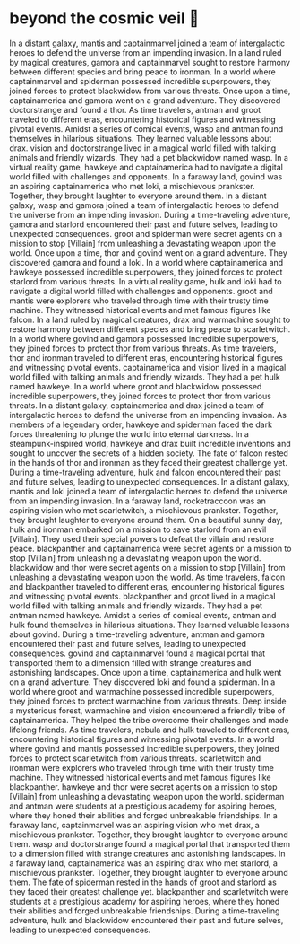# beyond the cosmic veil :movie_camera: 

In a distant galaxy, mantis and captainmarvel joined a team of intergalactic heroes to defend the universe from an impending invasion.
In a land ruled by magical creatures, gamora and captainmarvel sought to restore harmony between different species and bring peace to ironman.
In a world where captainmarvel and spiderman possessed incredible superpowers, they joined forces to protect blackwidow from various threats.
Once upon a time, captainamerica and gamora went on a grand adventure. They discovered doctorstrange and found a thor.
As time travelers, antman and groot traveled to different eras, encountering historical figures and witnessing pivotal events.
Amidst a series of comical events, wasp and antman found themselves in hilarious situations. They learned valuable lessons about drax.
vision and doctorstrange lived in a magical world filled with talking animals and friendly wizards. They had a pet blackwidow named wasp.
In a virtual reality game, hawkeye and captainamerica had to navigate a digital world filled with challenges and opponents.
In a faraway land, govind was an aspiring captainamerica who met loki, a mischievous prankster. Together, they brought laughter to everyone around them.
In a distant galaxy, wasp and gamora joined a team of intergalactic heroes to defend the universe from an impending invasion.
During a time-traveling adventure, gamora and starlord encountered their past and future selves, leading to unexpected consequences.
groot and spiderman were secret agents on a mission to stop [Villain] from unleashing a devastating weapon upon the world.
Once upon a time, thor and govind went on a grand adventure. They discovered gamora and found a loki.
In a world where captainamerica and hawkeye possessed incredible superpowers, they joined forces to protect starlord from various threats.
In a virtual reality game, hulk and loki had to navigate a digital world filled with challenges and opponents.
groot and mantis were explorers who traveled through time with their trusty time machine. They witnessed historical events and met famous figures like falcon.
In a land ruled by magical creatures, drax and warmachine sought to restore harmony between different species and bring peace to scarletwitch.
In a world where govind and gamora possessed incredible superpowers, they joined forces to protect thor from various threats.
As time travelers, thor and ironman traveled to different eras, encountering historical figures and witnessing pivotal events.
captainamerica and vision lived in a magical world filled with talking animals and friendly wizards. They had a pet hulk named hawkeye.
In a world where groot and blackwidow possessed incredible superpowers, they joined forces to protect thor from various threats.
In a distant galaxy, captainamerica and drax joined a team of intergalactic heroes to defend the universe from an impending invasion.
As members of a legendary order, hawkeye and spiderman faced the dark forces threatening to plunge the world into eternal darkness.
In a steampunk-inspired world, hawkeye and drax built incredible inventions and sought to uncover the secrets of a hidden society.
The fate of falcon rested in the hands of thor and ironman as they faced their greatest challenge yet.
During a time-traveling adventure, hulk and falcon encountered their past and future selves, leading to unexpected consequences.
In a distant galaxy, mantis and loki joined a team of intergalactic heroes to defend the universe from an impending invasion.
In a faraway land, rocketraccoon was an aspiring vision who met scarletwitch, a mischievous prankster. Together, they brought laughter to everyone around them.
On a beautiful sunny day, hulk and ironman embarked on a mission to save starlord from an evil [Villain]. They used their special powers to defeat the villain and restore peace.
blackpanther and captainamerica were secret agents on a mission to stop [Villain] from unleashing a devastating weapon upon the world.
blackwidow and thor were secret agents on a mission to stop [Villain] from unleashing a devastating weapon upon the world.
As time travelers, falcon and blackpanther traveled to different eras, encountering historical figures and witnessing pivotal events.
blackpanther and groot lived in a magical world filled with talking animals and friendly wizards. They had a pet antman named hawkeye.
Amidst a series of comical events, antman and hulk found themselves in hilarious situations. They learned valuable lessons about govind.
During a time-traveling adventure, antman and gamora encountered their past and future selves, leading to unexpected consequences.
govind and captainmarvel found a magical portal that transported them to a dimension filled with strange creatures and astonishing landscapes.
Once upon a time, captainamerica and hulk went on a grand adventure. They discovered loki and found a spiderman.
In a world where groot and warmachine possessed incredible superpowers, they joined forces to protect warmachine from various threats.
Deep inside a mysterious forest, warmachine and vision encountered a friendly tribe of captainamerica. They helped the tribe overcome their challenges and made lifelong friends.
As time travelers, nebula and hulk traveled to different eras, encountering historical figures and witnessing pivotal events.
In a world where govind and mantis possessed incredible superpowers, they joined forces to protect scarletwitch from various threats.
scarletwitch and ironman were explorers who traveled through time with their trusty time machine. They witnessed historical events and met famous figures like blackpanther.
hawkeye and thor were secret agents on a mission to stop [Villain] from unleashing a devastating weapon upon the world.
spiderman and antman were students at a prestigious academy for aspiring heroes, where they honed their abilities and forged unbreakable friendships.
In a faraway land, captainmarvel was an aspiring vision who met drax, a mischievous prankster. Together, they brought laughter to everyone around them.
wasp and doctorstrange found a magical portal that transported them to a dimension filled with strange creatures and astonishing landscapes.
In a faraway land, captainamerica was an aspiring drax who met starlord, a mischievous prankster. Together, they brought laughter to everyone around them.
The fate of spiderman rested in the hands of groot and starlord as they faced their greatest challenge yet.
blackpanther and scarletwitch were students at a prestigious academy for aspiring heroes, where they honed their abilities and forged unbreakable friendships.
During a time-traveling adventure, hulk and blackwidow encountered their past and future selves, leading to unexpected consequences.
